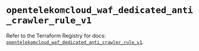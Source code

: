 # `opentelekomcloud_waf_dedicated_anti_crawler_rule_v1`

Refer to the Terraform Registry for docs: [`opentelekomcloud_waf_dedicated_anti_crawler_rule_v1`](https://registry.terraform.io/providers/opentelekomcloud/opentelekomcloud/1.36.42/docs/resources/waf_dedicated_anti_crawler_rule_v1).
